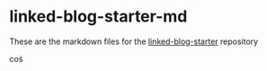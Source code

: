 # linked-blog-starter-md
These are the markdown files for the [linked-blog-starter](https://github.com/matthewwong525/linked-blog-starter) repository

coś